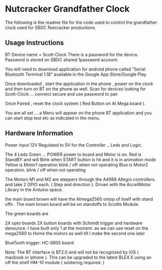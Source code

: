 # Nutcracker Grandfather Clock
The following is the readme file for the code used to control the grandfather clock used for SBDC Nutcracker productions

## Usage Instructions
BT Device name =   Scott-Clock
There is a password for the device.  Password is stored on SBDC shared 1password account.

You will need to download application for android phone called
"Serial Bluetooth Terminal 1.18" available in the Google App Store/Google Play.

Once downloaded , start the application in the phone , power on the clock and then turn on BT on the phone as well. Scan for devices looking for Scott-Clock ... connect secure and use password to pair

Once Paired , reset the clock system ( Red Button on At Mega board ).

You are all set ... a Menu will appear on the phone BT application and you can start stop test etc as indicated in the menu.

## Hardware Information
Power input 12V
Regulated to 5V for the Controller ., Leds and Logic.

The 4 Leds
Green ... POWER power to board and Motor is on.
Red is StandBY and will Blink when START button is hit and it is in animation mode
Yellow is Motor1 operation blink / off when not operating
Blue is Motor2 operation. blink / off when not operating

The Motors M1 and M2 are steppers through the A4988 Allegro controllers. and take 2 GPIO each. ( Step and direction ). Driven with the AccellMotor Library in the Arduino space.

the main board brown will have the Atmega2560 ontop of itself with stand offs . The main brown board will be on standoffs to Scoitts Module.

The green boards are

2X opto boards
2X button boards with Schmidt trigger and hardware denounce. I have built only 1 at the moment. as we can use reset on the mega2560 to Home the motors as well till I make the second one later

BlueTooth trigger:  HC-SR05 board

Note: The BT interface is BT2.0 and will not be recognized by iOS ( macbook or iphone ). This can be upgraded to the latest BLE4.X using an off the shelf HM-10 module ( soldering required. )

